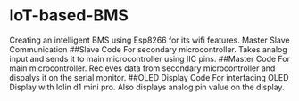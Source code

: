 # IoT-based-BMS
Creating an intelligent BMS using Esp8266 for its wifi features.
Master Slave Communication
##Slave Code
For secondary microcontroller. Takes analog input and sends it to main microcontroller using IIC pins.
##Master Code
For main microcontroller. Recieves data from secondary microcontroller and dispalys it on the serial monitor.
##OLED Display Code
For interfacing OLED Display with lolin d1 mini pro. Also displays analog pin value on the display.
